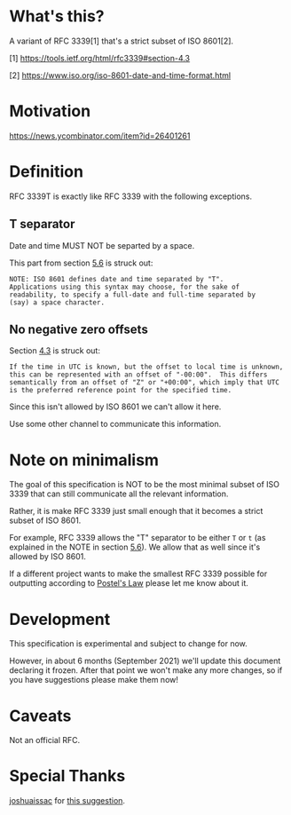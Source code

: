 # What's this?

A variant of RFC 3339[1] that's a strict subset of ISO 8601[2].

[1] https://tools.ietf.org/html/rfc3339#section-4.3

[2] https://www.iso.org/iso-8601-date-and-time-format.html

# Motivation

https://news.ycombinator.com/item?id=26401261

# Definition

RFC 3339T is exactly like RFC 3339 with the following exceptions.

## T separator

Date and time MUST NOT be separted by a space.

This part from section [5.6](https://tools.ietf.org/html/rfc3339#section-5.6) is struck out:
```
NOTE: ISO 8601 defines date and time separated by "T".
Applications using this syntax may choose, for the sake of
readability, to specify a full-date and full-time separated by
(say) a space character.
```

## No negative zero offsets

Section [4.3](https://tools.ietf.org/html/rfc3339#section-4.3) is struck out:
```
If the time in UTC is known, but the offset to local time is unknown,
this can be represented with an offset of "-00:00".  This differs
semantically from an offset of "Z" or "+00:00", which imply that UTC
is the preferred reference point for the specified time.
```

Since this isn't allowed by ISO 8601 we can't allow it here.

Use some other channel to communicate this information.

# Note on minimalism

The goal of this specification is NOT to be the most minimal subset of ISO 3339 that can still communicate all the relevant information.

Rather, it is make RFC 3339 just small enough that it becomes a strict subset of ISO 8601.

For example, RFC 3339 allows the "T" separator to be either `T` or `t` (as explained in the NOTE in section [5.6](https://tools.ietf.org/html/rfc3339#section-5.6)). We allow that as well since it's allowed by ISO 8601.

If a different project wants to make the smallest RFC 3339 possible for outputting according to [Postel's Law](https://en.wikipedia.org/wiki/Robustness_principle) please let me know about it.

# Development

This specification is experimental and subject to change for now.

However, in about 6 months (September 2021) we'll update this document declaring it frozen. After that point we won't make any more changes, so if you have suggestions please make them now!

# Caveats

Not an official RFC.

# Special Thanks

[joshuaissac](https://news.ycombinator.com/user?id=joshuaissac) for [this suggestion](https://news.ycombinator.com/item?id=26401345).
